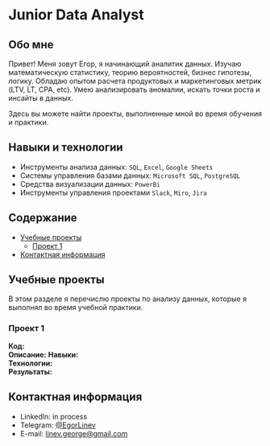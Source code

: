 # Junior Data Analyst

## Обо мне 

Привет! Меня зовут Егор, я начинающий аналитик данных. 
Изучаю математическую статистику, теорию вероятностей, бизнес гипотезы, логику. 
Обладаю опытом расчета продуктовых и маркетинговых метрик (LTV, LT, CPA, etc). 
Умею анализировать аномалии, искать точки роста и инсайты в данных.

Здесь вы можете найти проекты, выполненные мной во время обучения и практики.
<br>

## Навыки и технологии
- Инструменты анализа данных: ``SQL``, ``Excel``, ``Google Sheets``
- Системы управления базами данных: ``Microsoft SQL``, ``PostgreSQL``
- Средства визуализации данных: ``PowerBi``
- Инструменты управления проектами ``Slack``, ``Miro``, ``Jira``
  
## Содержание
- [Учебные проекты](#учебные-проекты)  
	+ [Проект 1](#проект-1)
- [Контактная информация](#контактная-информация)
 
## Учебные проекты
В этом разделе я перечислю проекты по анализу данных, которые я выполнял во время учебной практики.

### Проект 1
**Код:**  
**Описание:**
**Навыки:**  
**Технологии:**  
**Результаты:** 

## Контактная информация
- LinkedIn:  in process
- Telegram: [@EgorLinev](https://t.me/EgorLinev)
- E-mail: linev.george@gmail.com
